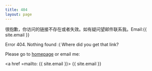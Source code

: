 ```yaml
---
title: 404
layout: page
---
```


很抱歉，你访问的链接不存在或者失效。如有疑问望邮件联系我。Email:{{ site.email }}


Error 404. Nothing found :( Where did you get that link?

Please go to [homepage](/) or email me:

 <a href =mailto: {{ site.email }}> {{ site.email }}<a/>

